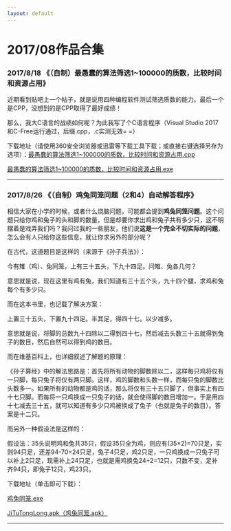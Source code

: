```yaml
---
layout: default
---
```


# 2017/08作品合集
### 2017/8/18 《（自制）最愚蠢的算法筛选1~100000的质数，比较时间和资源占用》
近期看到贴吧上一个帖子，就是说用四种编程软件测试筛选质数的能力。最后一个是CPP，没想到的是CPP取得了最好成绩！

那么，我大C语言的战绩如何呢？为此我写了个C语言程序（Visual Studio 2017和C-Free运行通过，后缀.cpp，.c实测无效= =）

下载地址（请使用360安全浏览器或迅雷等下载工具下载；或直接右键选择另存为选项）：[最愚蠢的算法筛选1~100000的质数，比较时间和资源占用.cpp](https://raw.githubusercontent.com/sctop/Micro-Soft/master/WebFile/%E6%9C%80%E6%84%9A%E8%A0%A2%E7%9A%84%E7%AE%97%E6%B3%95%E7%AD%9B%E9%80%891~100000%E7%9A%84%E8%B4%A8%E6%95%B0%EF%BC%8C%E6%AF%94%E8%BE%83%E6%97%B6%E9%97%B4%E5%92%8C%E8%B5%84%E6%BA%90%E5%8D%A0%E7%94%A8.cpp) 

[最愚蠢的算法筛选1~100000的质数，比较时间和资源占用.exe](https://github.com/sctop/Micro-Soft/raw/master/WebFile/%E6%9C%80%E6%84%9A%E8%A0%A2%E7%9A%84%E7%AE%97%E6%B3%95%E7%AD%9B%E9%80%891~100000%E7%9A%84%E8%B4%A8%E6%95%B0%EF%BC%8C%E6%AF%94%E8%BE%83%E6%97%B6%E9%97%B4%E5%92%8C%E8%B5%84%E6%BA%90%E5%8D%A0%E7%94%A8.exe)

---

### 2017/8/26 《（自制）鸡兔同笼问题（2和4）自动解答程序》
相信大家在小学的时候，或者什么烧脑问题，可能都会提到**鸡兔同笼问题**。这个问题只给你鸡和兔子的头和脚的数量，但是却要你求出鸡和兔子共有多少只，这不明摆着是戏弄我们吗？我问过我的一些朋友，他们说**这是一个完全不切实际的问题**，怎么会有人只给你这些信息，就让你求另外的部分呢？

在古代，这道题目是这样的（来源于《孙子兵法》）：

今有雉（鸡）、兔同笼，上有三十五头，下九十四足。问雉、兔各几何？

意思就是说，现在这里有鸡有兔，我们知道有三十五个头，九十四个腿，求鸡和兔每个有多少只。

而在这本书里，也记载了解决方案：

上置三十五头，下置九十四足。半其足，得四十七。以少减多。

意思就是说，将脚的总数九十四除以二得到四十七，然后减去头数三十五就得到兔子的数目，然后自然可以得到鸡的数目。

而在维基百科上，也详细叙述了解题的原理：

《孙子算经》中的解法思路是：首先将所有动物的脚数除以二，这样每只鸡将仅有一只脚，每只兔子将仅有两只脚。这样，鸡的脚数和头数一样，而每只兔的脚数比头数多一。如果所有的动物都是鸡的话，那么将仅有三十五只脚了，但事实上有四十七只脚。而每将一只鸡换成一只兔子的话，就会使得脚的数目增加一。于是用四十七减去三十五，就可以知道有多少只鸡被换成了兔子（也就是兔子的数目）。答案是十二只。

而另外一种假设法是这样的：

假设法：35头说明鸡和兔共35只，假设35只全为鸡，则应有(35×2)=70只足，实则94只足，还差94-70=24只足，兔子4只足，鸡2只足，一只鸡换成一只兔子可以补上2只足，现需补上24只足，也就是需鸡换兔24÷2=12只，只数不变，足补齐94只，即兔子12只，鸡23只。

下载地址（单击即可下载）：

[鸡兔同笼.exe](https://github.com/sctop/Micro-Soft/raw/master/WebFile/%E9%B8%A1%E5%85%94%E5%90%8C%E7%AC%BC.exe)

[JiTuTongLong.apk（鸡兔同笼.apk）](https://github.com/sctop/Micro-Soft/raw/master/WebFile/JiTuTongLong.apk)

---
